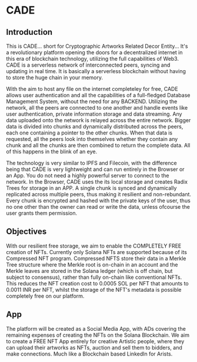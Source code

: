 # CADE
## Introduction
This is CADE... short for Cryptographic Artworks Related Decor Entity... It's a revolutionary platform opening the doors for a decentralized internet in this era of blockchain technology, utilizing the full capabilities of Web3. CADE is a serverless network of interconnected peers, syncing and updating in real time. It is basically a serverless blockchain without having to store the huge chain in your memory.

With the aim to host any file on the internet completeley for free, CADE allows user authentication and all the capabilities of a full-fledged Database Management System, without the need for any BACKEND. Utilizing the network, all the peers are connected to one another and handle events like user authentication, private information storage and data streaming. Any data uploaded onto the network is relayed across the entire network. Bigger data is divided into chunks and dynamically distributed across the peers, each one containing a pointer to the other chunks. When that data is requested, all the peers look into themselves whether they contain any chunk and all the chunks are then combined to return the complete data. All of this happens in the blink of an eye.

The technology is very similar to IPFS and Filecoin, with the difference being that CADE is very lightweight and can run entirely in the Browser or an App. You do not need a highly powerful server to connect to the network. In the Browser, CADE uses the its local storage and creates Radix Trees for storage in an APP. A single chunk is synced and dynamically replicated across multiple peers, thus making it resilient and non-rebundant. Every chunk is encrypted and hashed with the private keys of the user, thus no one other than the owner can read or write the data, unless ofcourse the user grants them permission.

## Objectives
With our resilient free storage, we aim to enable the COMPLETELY FREE creation of NFTs. Currently only Solana NFTs are supported because of its Compressed NFT program. Compressed NFTS store their data in a Merkle Tree structure where the Merkle root is on-chain in an account and the Merkle leaves are stored in the Solana ledger (which is off chain, but subject to consensus), rather than fully on-chain like conventional NFTs. This reduces the NFT creation cost to 0.0005 SOL per NFT that amounts to 0.0011 INR per NFT, whilst the storage of the NFT's metadata is possible completely free on our platform. 

## App
The platform will be created as a Social Media App, with ADs covering the remaining expenses of creating the NFTs on the Solana Blockchain. We aim to create a FREE NFT App entirely for creative Artistic people, where they can upload their artworks as NFTs, auction and sell them to bidders, and make connections. Much like a Blockchain based LinkedIn for Arists. 